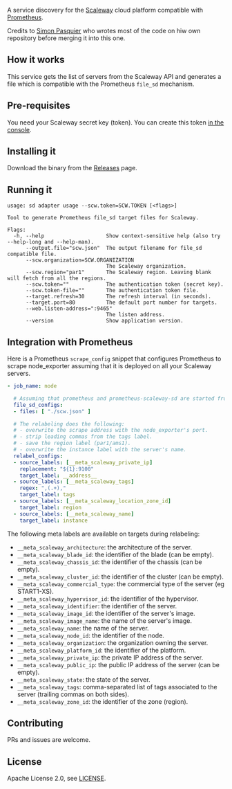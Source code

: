 A service discovery for the [Scaleway](https://www.scaleway.com/) cloud platform compatible with [Prometheus](https://prometheus.io).

Credits to [Simon Pasquier](https://github.com/simonpasquier) who wrotes most of the code on hiw own repository before merging it into this one.

## How it works

This service gets the list of servers from the Scaleway API and generates a file which is compatible with the Prometheus `file_sd` mechanism.

## Pre-requisites

You need your Scaleway secret key (token). You can create this token [in the console](https://cloud.scaleway.com/#/credentials).

## Installing it

Download the binary from the [Releases](https://github.com/simonpasquier/prometheus-scaleway-sd/releases) page.

## Running it

```
usage: sd adapter usage --scw.token=SCW.TOKEN [<flags>]

Tool to generate Prometheus file_sd target files for Scaleway.

Flags:
  -h, --help                    Show context-sensitive help (also try --help-long and --help-man).
      --output.file="scw.json"  The output filename for file_sd compatible file.
      --scw.organization=SCW.ORGANIZATION
                                The Scaleway organization.
      --scw.region="par1"       The Scaleway region. Leaving blank will fetch from all the regions.
      --scw.token=""            The authentication token (secret key).
      --scw.token-file=""       The authentication token file.
      --target.refresh=30       The refresh interval (in seconds).
      --target.port=80          The default port number for targets.
      --web.listen-address=":9465"
                                The listen address.
      --version                 Show application version.
```

## Integration with Prometheus

Here is a Prometheus `scrape_config` snippet that configures Prometheus to scrape node_exporter assuming that it is deployed on all your Scaleway servers.

```yaml
- job_name: node

  # Assuming that prometheus and prometheus-scaleway-sd are started from the same directory.
  file_sd_configs:
  - files: [ "./scw.json" ]

  # The relabeling does the following:
  # - overwrite the scrape address with the node_exporter's port.
  # - strip leading commas from the tags label.
  # - save the region label (par1/ams1).
  # - overwrite the instance label with the server's name.
  relabel_configs:
  - source_labels: [__meta_scaleway_private_ip]
    replacement: "${1}:9100"
    target_label: __address__
  - source_labels: [__meta_scaleway_tags]
    regex: ",(.+),"
    target_label: tags
  - source_labels: [__meta_scaleway_location_zone_id]
    target_label: region
  - source_labels: [__meta_scaleway_name]
    target_label: instance
```

The following meta labels are available on targets during relabeling:

* `__meta_scaleway_architecture`: the architecture of the server.
* `__meta_scaleway_blade_id`: the identifier of the blade (can be empty).
* `__meta_scaleway_chassis_id`: the identifier of the chassis (can be empty).
* `__meta_scaleway_cluster_id`: the identifier of the cluster (can be empty).
* `__meta_scaleway_commercial_type`: the commercial type of the server (eg START1-XS).
* `__meta_scaleway_hypervisor_id`: the identifier of the hypervisor.
* `__meta_scaleway_identifier`: the identifier of the server.
* `__meta_scaleway_image_id`: the identifier of the server's image.
* `__meta_scaleway_image_name`: the name of the server's image.
* `__meta_scaleway_name`: the name of the server.
* `__meta_scaleway_node_id`: the identifier of the node.
* `__meta_scaleway_organization`: the organization owning the server.
* `__meta_scaleway_platform_id`: the identifier of the platform.
* `__meta_scaleway_private_ip`: the private IP address of the server.
* `__meta_scaleway_public_ip`: the public IP address of the server (can be empty).
* `__meta_scaleway_state`: the state of the server.
* `__meta_scaleway_tags`: comma-separated list of tags associated to the server (trailing commas on both sides).
* `__meta_scaleway_zone_id`: the identifier of the zone (region).


## Contributing

PRs and issues are welcome.

## License

Apache License 2.0, see [LICENSE](https://github.com/simonpasquier/prometheus-scaleway-sd/blob/master/LICENSE).
